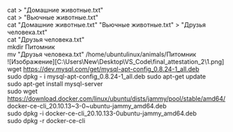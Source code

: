 cat > "Домашние животные.txt" \
cat > "Вьючные животные.txt" \
cat "Домашние животные.txt" "Вьючные животные.txt" > "Друзья человека.txt" \
cat "Друзья человека.txt" \
mkdir Питомник \
mv "Друзья человека.txt" /home/ubuntulinux/animals/Питомник \
![Изображение][C:\Users\New\Desktop\VS_Code\final_attestation_2\1.png] \
wget https://dev.mysql.com/get/mysql-apt-config_0.8.24-1_all.deb \
sudo dpkg - i mysql-apt-config_0.8.24-1_all.deb sudo apt-get update \
sudo apt-get install mysql-server \
sudo wget https://download.docker.com/linux/ubuntu/dists/jammy/pool/stable/amd64/ docker-ce-cli_20.10.13~3-0~ubuntu-jammy_amd64.deb \
sudo dpkg -i docker-ce-cli_20.10.133-0ubuntu-jammy_amd64.deb \
sudo dpkg -r docker-ce-cli